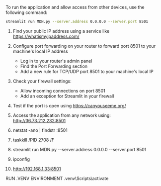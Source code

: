 To run the application and allow access from other devices, use the following command:
```bash
streamlit run MDN.py --server.address 0.0.0.0 --server.port 8501
```

1. Find your public IP address using a service like https://whatismyipaddress.com/
2. Configure port forwarding on your router to forward port 8501 to your machine's local IP address
   - Log in to your router's admin panel
   - Find the Port Forwarding section
   - Add a new rule for TCP/UDP port 8501 to your machine's local IP
3. Check your firewall settings:
   - Allow incoming connections on port 8501
   - Add an exception for Streamlit in your firewall
4. Test if the port is open using https://canyouseeme.org/
5. Access the application from any network using: http://36.73.212.232:8501


2. netstat -ano | findstr :8501

3. taskkill /PID 2708 /F
4. streamlit run MDN.py --server.address 0.0.0.0 --server.port 8501
5. ipconfig
6. http://192.168.1.33:8501

RUN .VENV ENVIRONMENT
.venv\Scripts\activate

